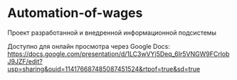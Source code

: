 # Automation-of-wages
Проект разработанной и внедренной информационной подсистемы

Доступно для онлайн просмотра через Google Docs:
https://docs.google.com/presentation/d/1LC3wVYj5Deq_6Ir5VNGW9FCrlobJ9JZF/edit?usp=sharing&ouid=114176687485087451524&rtpof=true&sd=true
